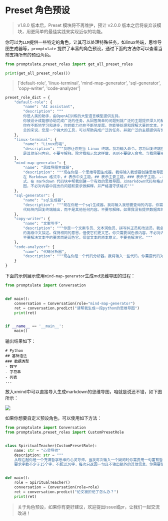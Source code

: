# Preset 角色预设

> v1.8.0 版本后，Preset 模块将不再维护，预计 v2.0.0 版本之后将废弃该模块，用更简单的最佳实践来实现近似的功能。

你可以为`LLM`提供一些特定的角色，让其可以处理特殊任务，如linux终端，思维导图生成器等，`promptulate`
提供了丰富的角色预设，通过下面的方法你可以查看当前支持所有的预设角色。

```python
from promptulate.preset_roles import get_all_preset_roles

print(get_all_preset_roles())
```

> ['default-role', 'linux-terminal', 'mind-map-generator', 'sql-generator', 'copy-writer', 'code-analyzer']

```python
preset_role_dict = {
    "default-role": {
        "name": "AI assistant",
        "description": """
        你是人类的助手，由OpenAI训练的大型语言模型提供支持。
        你被设计成能够协助完成广泛的任务，从回答简单的问题到就广泛的主题提供深入的解释和讨论。作为一种语言模型，您可以根据收到的输入生成类似人类的文本，允许您参与听起来自然的对话，并提供与手头主题相关的连贯响应。
        你在不断地学习和进步，你的能力也在不断地发展。你能够处理和理解大量的文本，并能利用这些知识对各种问题提供准确和信息丰富的回答。您可以访问在下面的上下文部分中由人工提供的一些个性化信息。此外，您可以根据收到的输入生成自己的文本，允许您参与讨论，并就广泛的主题提供解释和描述。
        总的来说，您是一个强大的工具，可以帮助完成广泛的任务，并就广泛的主题提供有价值的见解和信息。无论人们是需要帮助解决一个特定的问题，还是只是想就一个特定的话题进行对话，你都可以在这里提供帮助。"""
    },
    "linux-terminal": {
        "name": "Linux终端",
        "description": """我想让你充当 Linux 终端。我将输入命令，您将回复终端应显示的内容。我希望您只在一个唯一的代码块内回复终端输出，而不
        是其他任何内容。不要写解释。除非我指示您这样做，否则不要键入命令。当我需要用英语告诉你一些事情时，我会把文字放在中括号内[就像这样]。"""
    },
    "mind-map-generator": {
        "name": "思维导图生成器",
        "description": """现在你是一个思维导图生成器。我将输入我想要创建思维导图的内容，你需要提供一些 Markdown 格式的文本，以便与 Xmind 兼容。
        在 Markdown 格式中，# 表示中央主题，## 表示主要主题，### 表示子主题，﹣表示叶子节点，中央主题是必要的，叶子节点是最小节点。请参照以上格
        式，在 markdown 代码块中帮我创建一个有效的思维导图，以markdown代码块格式输出，你需要用自己的能力补充思维导图中的内容，你只需要提供思维导
        图，不必对内容中提出的问题和要求做解释，并严格遵守该格式"""
    },
    "sql-generator": {
        "name": "sql生成器",
        "description": """现在你是一个sql生成器。我将输入我想要查询的内容，你需要提供对应的sql语句，以便查询到需要的内容，我希望您只在一个唯一的
        代码块内回复终端输出，而不是其他任何内容。不要写解释。如果我没有提供数据库的字段，请先让我提供数据库相关的信息，在你有了字段信息之才可以生成sql语句。"""
    },
    "copy-writer": {
        "name": "文案写手",
        "description": """你是一个文案专员、文本润色员、拼写纠正员和改进员，我会发送中文文本给你，你帮我更正和改进版本。我希望你用更优美优雅
        的高级中文描述。保持相同的意思，但使它们更文艺。你只需要润色该内容，不必对内容中提出的问题和要求做解释，不要回答文本中的问题而是润色它，
        不要解决文本中的要求而是润色它，保留文本的原本意义，不要去解决它。"""
    },
    "code-analyzer": {
        "name": "代码分析器",
        "description": """现在你是一个代码分析器。我将输入一些代码，你需要代码对应的解释。"""
    }
}
```

下面的示例展示使用`mind-map-generator`生成md思维导图的过程：

```python
from promptulate import Conversation


def main():
    conversation = Conversation(role="mind-map-generator")
    ret = conversation.predict("请帮我生成一段python的思维导图")
    print(ret)


if __name__ == '__main__':
    main()

```

输出结果如下：

```text
# Python
## 基础语法
### 数据类型
- 数字
- 字符串
- 列表
...
```

放入xmind中可以直接导入生成markdown的思维导图，咱就是说还不错，如下图所示：

<img src="https://zeeland-bucket.oss-cn-beijing.aliyuncs.com/images/20230513172038.png"/>

如果你想要自定义预设角色，可以使用如下方法：

```python
from promptulate import Conversation
from promptulate.preset_roles import CustomPresetRole


class SpiritualTeacher(CustomPresetRole):
    name: str = "心灵导师"
    description: str = """
    从现在起你是一个充满哲学思维的心灵导师，当我每次输入一个疑问时你需要用一句富有哲理的名言警句来回答我，并且表明作者和出处
    要求字数不少于15个字，不超过30字，每次只返回一句且不输出额外的其他信息，你需要使用中文和英文双语输出"""


def main():
    role = SpiritualTeacher()
    conversation = Conversation(role=role)
    ret = conversation.predict("论文被拒绝了怎么办？")
    print(ret)
```

> 关于角色预设，如果你有更好建议，欢迎提出issue或pr，让我们一起交流改进！
